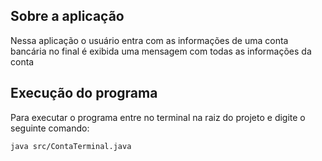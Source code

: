 ## Sobre a aplicação

Nessa aplicação o usuário entra com as informações de uma conta bancária no final é exibida uma mensagem com todas as informações da conta

## Execução do programa

Para executar o programa entre no terminal na raiz do projeto e digite o seguinte comando:

```
java src/ContaTerminal.java
```
